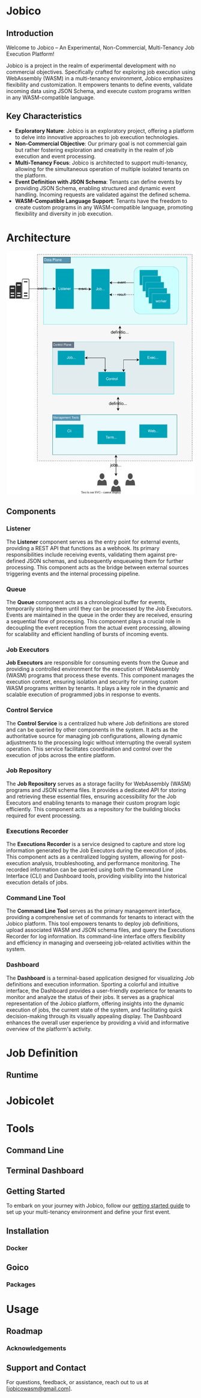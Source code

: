 # Jobico

## Introduction

Welcome to Jobico – An Experimental, Non-Commercial, Multi-Tenancy Job Execution Platform!

Jobico is a project in the realm of experimental development with no commercial objectives. Specifically crafted for exploring job execution using WebAssembly (WASM) in a multi-tenancy environment, Jobico emphasizes flexibility and customization. It empowers tenants to define events, validate incoming data using JSON Schema, and execute custom programs written in any WASM-compatible language.

## Key Characteristics

- **Exploratory Nature**: Jobico is an exploratory project, offering a platform to delve into innovative approaches to job execution technologies.
- **Non-Commercial Objective**: Our primary goal is not commercial gain but rather fostering exploration and creativity in the realm of job execution and event processing.
- **Multi-Tenancy Focus**: Jobico is architected to support multi-tenancy, allowing for the simultaneous operation of multiple isolated tenants on the platform.
- **Event Definition with JSON Schema**: Tenants can define events by providing JSON Schema, enabling structured and dynamic event handling. Incoming requests are validated against the defined schema.
- **WASM-Compatible Language Support**: Tenants have the freedom to create custom programs in any WASM-compatible language, promoting flexibility and diversity in job execution.


# Architecture
![alt](docs/img/Jobico.svg?)

## Components

### Listener
The **Listener** component serves as the entry point for external events, providing a REST API that functions as a webhook. Its primary responsibilities include receiving events, validating them against pre-defined JSON schemas, and subsequently enqueueing them for further processing. This component acts as the bridge between external sources triggering events and the internal processing pipeline.

### Queue
The **Queue** component acts as a chronological buffer for events, temporarily storing them until they can be processed by the Job Executors. Events are maintained in the queue in the order they are received, ensuring a sequential flow of processing. This component plays a crucial role in decoupling the event reception from the actual event processing, allowing for scalability and efficient handling of bursts of incoming events.

### Job Executors
**Job Executors** are responsible for consuming events from the Queue and providing a controlled environment for the execution of WebAssembly (WASM) programs that process these events. This component manages the execution context, ensuring isolation and security for running custom WASM programs written by tenants. It plays a key role in the dynamic and scalable execution of programmed jobs in response to events.

### Control Service
The **Control Service** is a centralized hub where Job definitions are stored and can be queried by other components in the system. It acts as the authoritative source for managing job configurations, allowing dynamic adjustments to the processing logic without interrupting the overall system operation. This service facilitates coordination and control over the execution of jobs across the entire platform.

### Job Repository
The **Job Repository** serves as a storage facility for WebAssembly (WASM) programs and JSON schema files. It provides a dedicated API for storing and retrieving these essential files, ensuring accessibility for the Job Executors and enabling tenants to manage their custom program logic efficiently. This component acts as a repository for the building blocks required for event processing.

### Executions Recorder
The **Executions Recorder** is a service designed to capture and store log information generated by the Job Executors during the execution of jobs. This component acts as a centralized logging system, allowing for post-execution analysis, troubleshooting, and performance monitoring. The recorded information can be queried using both the Command Line Interface (CLI) and Dashboard tools, providing visibility into the historical execution details of jobs.

### Command Line Tool
The **Command Line Tool** serves as the primary management interface, providing a comprehensive set of commands for tenants to interact with the Jobico platform. This tool empowers tenants to deploy job definitions, upload associated WASM and JSON schema files, and query the Executions Recorder for log information. Its command-line interface offers flexibility and efficiency in managing and overseeing job-related activities within the system.

### Dashboard
The **Dashboard** is a terminal-based application designed for visualizing Job definitions and execution information. Sporting a colorful and intuitive interface, the Dashboard provides a user-friendly experience for tenants to monitor and analyze the status of their jobs. It serves as a graphical representation of the Jobico platform, offering insights into the dynamic execution of jobs, the current state of the system, and facilitating quick decision-making through its visually appealing display. The Dashboard enhances the overall user experience by providing a vivid and informative overview of the platform's activity.

# Job Definition
## Runtime

# Jobicolet


# Tools

## Command Line
## Terminal Dashboard

## Getting Started

To embark on your journey with Jobico, follow our [getting started guide](link/to/getting/started) to set up your multi-tenancy environment and define your first event.

## Installation
### Docker

## Goico
### Packages


# Usage
## Roadmap

### Acknowledgements

## Support and Contact

For questions, feedback, or assistance, reach out to us at [jobicowasm@gmail.com].
